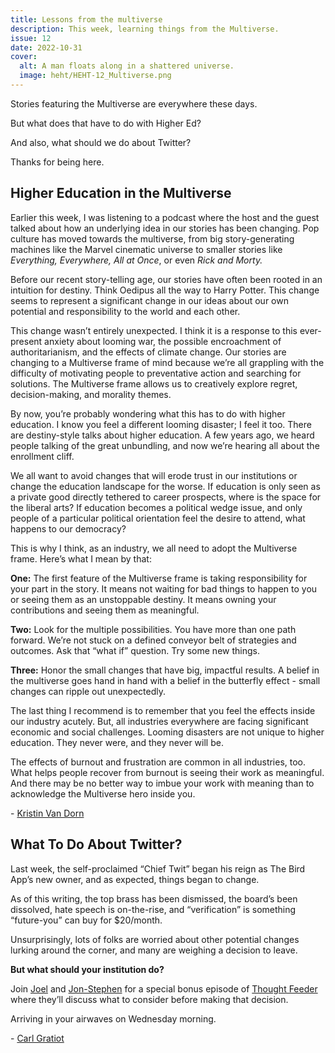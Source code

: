 ```yaml
---
title: Lessons from the multiverse
description: This week, learning things from the Multiverse.
issue: 12
date: 2022-10-31
cover:
  alt: A man floats along in a shattered universe.
  image: heht/HEHT-12_Multiverse.png
---
```


Stories featuring the Multiverse are everywhere these days.

But what does that have to do with Higher Ed?

And also, what should we do about Twitter?

Thanks for being here.

Higher Education in the Multiverse
----------------------------------

Earlier this week, I was listening to a podcast where the host and the guest talked about how an underlying idea in our stories has been changing. Pop culture has moved towards the multiverse, from big story-generating machines like the Marvel cinematic universe to smaller stories like _Everything, Everywhere, All at Once_, or even _Rick and Morty._

Before our recent story-telling age, our stories have often been rooted in an intuition for destiny. Think Oedipus all the way to Harry Potter. This change seems to represent a significant change in our ideas about our own potential and responsibility to the world and each other.

This change wasn’t entirely unexpected. I think it is a response to this ever-present anxiety about looming war, the possible encroachment of authoritarianism, and the effects of climate change. Our stories are changing to a Multiverse frame of mind because we’re all grappling with the difficulty of motivating people to preventative action and searching for solutions. The Multiverse frame allows us to creatively explore regret, decision-making, and morality themes.  

By now, you’re probably wondering what this has to do with higher education. I know you feel a different looming disaster; I feel it too. There are destiny-style talks about higher education. A few years ago, we heard people talking of the great unbundling, and now we’re hearing all about the enrollment cliff.

We all want to avoid changes that will erode trust in our institutions or change the education landscape for the worse. If education is only seen as a private good directly tethered to career prospects, where is the space for the liberal arts? If education becomes a political wedge issue, and only people of a particular political orientation feel the desire to attend, what happens to our democracy?

This is why I think, as an industry, we all need to adopt the Multiverse frame. Here’s what I mean by that:

**One:** The first feature of the Multiverse frame is taking responsibility for your part in the story. It means not waiting for bad things to happen to you or seeing them as an unstoppable destiny. It means owning your contributions and seeing them as meaningful.

**Two:** Look for the multiple possibilities. You have more than one path forward. We’re not stuck on a defined conveyor belt of strategies and outcomes. Ask that “what if” question. Try some new things.

**Three:** Honor the small changes that have big, impactful results. A belief in the multiverse goes hand in hand with a belief in the butterfly effect - small changes can ripple out unexpectedly.

The last thing I recommend is to remember that you feel the effects inside our industry acutely. But, all industries everywhere are facing significant economic and social challenges. Looming disasters are not unique to higher education. They never were, and they never will be.

The effects of burnout and frustration are common in all industries, too. What helps people recover from burnout is seeing their work as meaningful. And there may be no better way to imbue your work with meaning than to acknowledge the Multiverse hero inside you.

\- [Kristin Van Dorn](https://twitter.com/yossariansghost?utm_campaign=Higher%20Ed%20Hot%20Takes&utm_medium=email&utm_source=Revue%20newsletter)

What To Do About Twitter?
-------------------------

Last week, the self-proclaimed “Chief Twit” began his reign as The Bird App’s new owner, and as expected, things began to change.

As of this writing, the top brass has been dismissed, the board’s been dissolved, hate speech is on-the-rise, and “verification” is something “future-you” can buy for $20/month.

Unsurprisingly, lots of folks are worried about other potential changes lurking around the corner, and many are weighing a decision to leave.

**But what should your institution do?**

Join [Joel](https://joelgoodman.co/?utm_source=HEHT) and [Jon-Stephen](https://twitter.com/jsstansel?utm_campaign=Higher%20Ed%20Hot%20Takes&utm_medium=email&utm_source=Revue%20newsletter) for a special bonus episode of [Thought Feeder](https://thoughtfeederpod.com/?utm_campaign=Higher%20Ed%20Hot%20Takes&utm_medium=email&utm_source=Revue%20newsletter) where they’ll discuss what to consider before making that decision.

Arriving in your airwaves on Wednesday morning.

\- [Carl Gratiot](https://twitter.com/CarlGratiot?utm_campaign=Higher%20Ed%20Hot%20Takes&utm_medium=email&utm_source=Revue%20newsletter)
